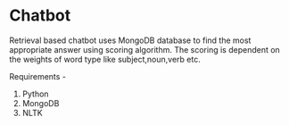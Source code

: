 # Chatbot
Retrieval based chatbot uses MongoDB database to find the most appropriate answer using scoring algorithm. The scoring is dependent on the weights of word type like subject,noun,verb etc.

Requirements - 
1. Python 
2. MongoDB
3. NLTK


